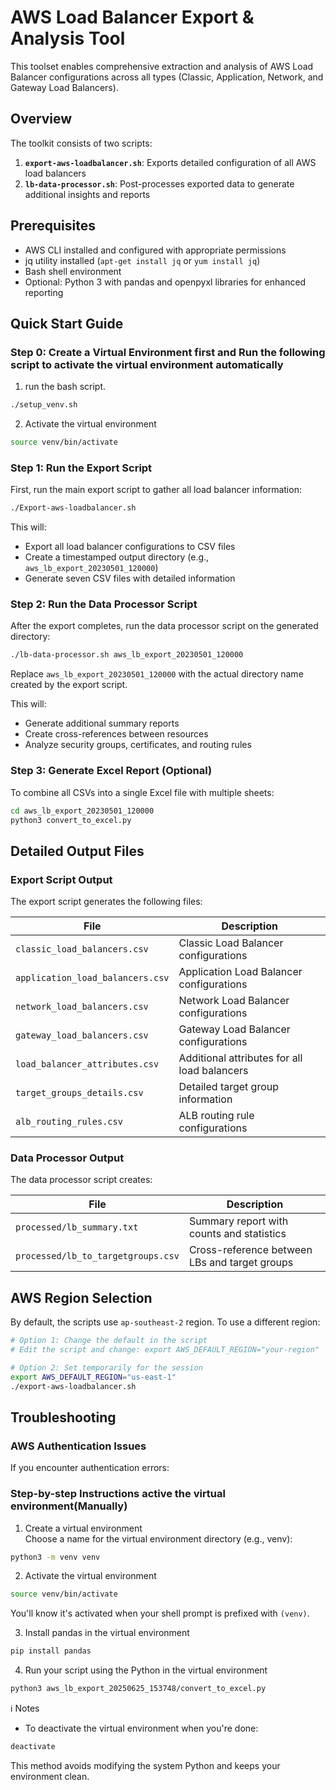 # AWS Load Balancer Export & Analysis Tool

This toolset enables comprehensive extraction and analysis of AWS Load Balancer configurations across all types (Classic, Application, Network, and Gateway Load Balancers).

## Overview

The toolkit consists of two scripts:

1. **`export-aws-loadbalancer.sh`**: Exports detailed configuration of all AWS load balancers
2. **`lb-data-processor.sh`**: Post-processes exported data to generate additional insights and reports

## Prerequisites

- AWS CLI installed and configured with appropriate permissions
- jq utility installed (`apt-get install jq` or `yum install jq`)
- Bash shell environment
- Optional: Python 3 with pandas and openpyxl libraries for enhanced reporting

## Quick Start Guide
### Step 0:  Create a Virtual Environment first and Run the following script to activate the virtual environment automatically

1. run the bash script.

```bash
./setup_venv.sh
```

2. Activate the virtual environment
```bash
source venv/bin/activate
```


### Step 1: Run the Export Script

First, run the main export script to gather all load balancer information:

```bash
./Export-aws-loadbalancer.sh
```

This will:
- Export all load balancer configurations to CSV files
- Create a timestamped output directory (e.g., `aws_lb_export_20230501_120000`)
- Generate seven CSV files with detailed information

### Step 2: Run the Data Processor Script

After the export completes, run the data processor script on the generated directory:

```bash
./lb-data-processor.sh aws_lb_export_20230501_120000
```

Replace `aws_lb_export_20230501_120000` with the actual directory name created by the export script.

This will:
- Generate additional summary reports
- Create cross-references between resources
- Analyze security groups, certificates, and routing rules

### Step 3: Generate Excel Report (Optional)

To combine all CSVs into a single Excel file with multiple sheets:

```bash
cd aws_lb_export_20230501_120000
python3 convert_to_excel.py
```

## Detailed Output Files

### Export Script Output

The export script generates the following files:

| File | Description |
|------|-------------|
| `classic_load_balancers.csv` | Classic Load Balancer configurations |
| `application_load_balancers.csv` | Application Load Balancer configurations |
| `network_load_balancers.csv` | Network Load Balancer configurations |
| `gateway_load_balancers.csv` | Gateway Load Balancer configurations |
| `load_balancer_attributes.csv` | Additional attributes for all load balancers |
| `target_groups_details.csv` | Detailed target group information |
| `alb_routing_rules.csv` | ALB routing rule configurations |

### Data Processor Output

The data processor script creates:

| File | Description |
|------|-------------|
| `processed/lb_summary.txt` | Summary report with counts and statistics |
| `processed/lb_to_targetgroups.csv` | Cross-reference between LBs and target groups |

## AWS Region Selection

By default, the scripts use `ap-southeast-2` region. To use a different region:

```bash
# Option 1: Change the default in the script
# Edit the script and change: export AWS_DEFAULT_REGION="your-region"

# Option 2: Set temporarily for the session
export AWS_DEFAULT_REGION="us-east-1"
./export-aws-loadbalancer.sh
```

## Troubleshooting

### AWS Authentication Issues

If you encounter authentication errors:

### Step-by-step Instructions active the virtual environment(Manually)
1. Create a virtual environment <br>
Choose a name for the virtual environment directory (e.g., venv):
```bash
python3 -m venv venv
```
2. Activate the virtual environment
```bash
source venv/bin/activate
```
You'll know it's activated when your shell prompt is prefixed with `(venv)`.

3. Install pandas in the virtual environment
```bash
pip install pandas
```
4. Run your script using the Python in the virtual environment
```bash
python3 aws_lb_export_20250625_153748/convert_to_excel.py
```
ℹ️ Notes
- To deactivate the virtual environment when you're done:
```bash
deactivate
```
This method avoids modifying the system Python and keeps your environment clean.